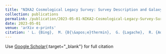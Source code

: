 ```yaml
---
title: "NIKA2 Cosmological Legacy Survey: Survey Description and Galaxy Number Counts"
collection: publications
permalink: /publication/2023-05-01-NIKA2-Cosmological-Legacy-Survey-Survey-Description-and-Galaxy-Number-Counts
date: 2023-05-01
venue: 'arXiv e-prints'
citation: ' L. {Bing},  M. {B{\&apos;e}thermin},  G. {Lagache},  R. {Adam},  P. {Ade},  H. {Ajeddig},  P. {Andr{\&apos;e}},  E. {Artis},  H. {Aussel},  A. {Beelen},  A. {Beno{\^\i}t},  S. {Berta},  N. {Billot},  O. {Bourrion},  M. {Calvo},  A. {Catalano},  M. {De Petris},  F. {D{\&apos;e}sert},  S. {Doyle},  E. {Driessen},  D. {Elbaz},  A. {Gkogkou},  A. {Gomez},  J. {Goupy},  C. {Hanser},  F. {K{\&apos;e}ruzor{\&apos;e}},  C. {Kramer},  B. {Ladjelate},  D. {Liu},  S. {Leclercq},  J. {Lestrade},  P. {Lustig},  J. {Mac{\&apos;\i}as-P{\&apos;e}rez},  A. {Maury},  P. {Mauskopf},  F. {Mayet},  A. {Monfardini},  M. {Mu{\~n}oz-Echeverr{\&apos;\i}a},  L. {Perotto},  G. {Pisano},  N. {Ponthieu},  V. {Rev{\&apos;e}ret},  A. {Rigby},  A. {Ritacco},  C. {Romero},  H. {Roussel},  F. {Ruppin},  K. {Schuster},  A. {Sievers},  C. {Tucker},  R. {Zylka}, &quot;NIKA2 Cosmological Legacy Survey: Survey Description and Galaxy Number Counts.&quot; arXiv e-prints, 2023.'
---
```

Use [Google Scholar](https://scholar.google.com/scholar?q=NIKA2+Cosmological+Legacy+Survey:+Survey+Description+and+Galaxy+Number+Counts){:target="_blank"} for full citation